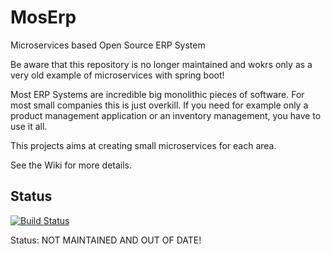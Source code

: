 # MosErp
Microservices based Open Source ERP System

Be aware that this repository is no longer maintained and wokrs only as a very old example of microservices with spring boot!


Most ERP Systems are incredible big monolithic pieces of software.
For most small companies this is just overkill. If you need for example only a product management application or an inventory management, you have to use it all.

This projects aims at creating small microservices for each area.

See the Wiki for more details.

## Status
[![Build Status](https://travis-ci.org/thomasletsch/moserp.svg)](https://travis-ci.org/thomasletsch/moserp)

Status: NOT MAINTAINED AND OUT OF DATE!

